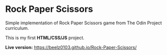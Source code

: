 # Rock Paper Scissors

Simple implementation of Rock Paper Scissors game from The Odin Project curriculum.

This is my first **HTML/CSS/JS** project.

**Live version:** https://beelz0103.github.io/Rock-Paper-Scissors/